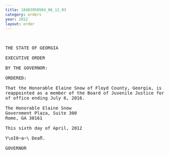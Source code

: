 ```yaml
---
title: 18483950504_06_12_03
category: orders
year: 2012
layout: order
---
```


<pre> 

THE STATE OF GEORGIA

EXECUTIVE ORDER

BY THE GOVERNOR:

ORDERED:

That the Honorable Elaine Snow of Floyd County, Georgia, is
reappointed as a member of the Board of Juvenile Justice for a term
of office ending July 6, 2016.

The Honorable Elaine Snow
Government Plaza, Suite 300
Rome, GA 30161

This sixth day of April, 2012

Y\oI0~a~\ Deaﬂ.

GOVERNOR

</pre>
